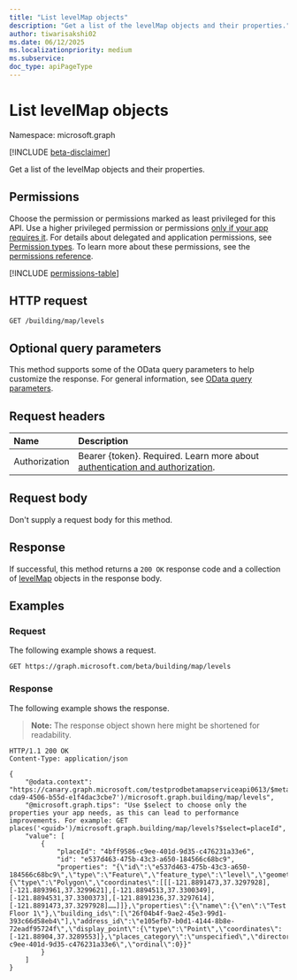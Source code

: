 ```yaml
---
title: "List levelMap objects"
description: "Get a list of the levelMap objects and their properties."
author: tiwarisakshi02
ms.date: 06/12/2025
ms.localizationpriority: medium
ms.subservice: 
doc_type: apiPageType
---
```


# List levelMap objects

Namespace: microsoft.graph

[!INCLUDE [beta-disclaimer](../../includes/beta-disclaimer.md)]

Get a list of the levelMap objects and their properties.

## Permissions

Choose the permission or permissions marked as least privileged for this API. Use a higher privileged permission or permissions [only if your app requires it](/graph/permissions-overview#best-practices-for-using-microsoft-graph-permissions). For details about delegated and application permissions, see [Permission types](/graph/permissions-overview#permission-types). To learn more about these permissions, see the [permissions reference](/graph/permissions-reference).

<!-- {
  "blockType": "permissions",
  "name": "buildingmap-list-levels-permissions"
}
-->
[!INCLUDE [permissions-table](../includes/permissions/buildingmap-list-levels-permissions.md)]

## HTTP request

<!-- {
  "blockType": "ignored"
}
-->
``` http
GET /building/map/levels
```

## Optional query parameters

This method supports some of the OData query parameters to help customize the response. For general information, see [OData query parameters](/graph/query-parameters).

## Request headers

|Name|Description|
|:---|:---|
|Authorization|Bearer {token}. Required. Learn more about [authentication and authorization](/graph/auth/auth-concepts).|

## Request body

Don't supply a request body for this method.

## Response

If successful, this method returns a `200 OK` response code and a collection of [levelMap](../resources/levelmap.md) objects in the response body.

## Examples

### Request

The following example shows a request.
<!-- {
  "blockType": "request",
  "name": "list_levelmap"
}
-->
``` http
GET https://graph.microsoft.com/beta/building/map/levels
```


### Response

The following example shows the response.
>**Note:** The response object shown here might be shortened for readability.
<!-- {
  "blockType": "response",
  "truncated": true,
  "@odata.type": "microsoft.graph.levelMap"
}
-->
``` http
HTTP/1.1 200 OK
Content-Type: application/json

{
    "@odata.context": "https://canary.graph.microsoft.com/testprodbetamapserviceapi0613/$metadata#places('91ac6c16-cda9-4506-b55d-e1f4dac3cbe7')/microsoft.graph.building/map/levels",
    "@microsoft.graph.tips": "Use $select to choose only the properties your app needs, as this can lead to performance improvements. For example: GET places('<guid>')/microsoft.graph.building/map/levels?$select=placeId",
    "value": [
        {
            "placeId": "4bff9586-c9ee-401d-9d35-c476231a33e6",
            "id": "e537d463-475b-43c3-a650-184566c68bc9",
            "properties": "{\"id\":\"e537d463-475b-43c3-a650-184566c68bc9\",\"type\":\"Feature\",\"feature_type\":\"level\",\"geometry\":{\"type\":\"Polygon\",\"coordinates\":[[[-121.8891473,37.3297928],[-121.8893961,37.3299621],[-121.8894513,37.3300349],[-121.8894531,37.3300373],[-121.8891236,37.3297614],[-121.8891473,37.3297928]……]]},\"properties\":{\"name\":{\"en\":\"Test Floor 1\"},\"building_ids\":[\"26f04b4f-9ae2-45e3-99d1-393c66d58eb4\"],\"address_id\":\"e105efb7-b0d1-4144-8b8e-72eadf95724f\",\"display_point\":{\"type\":\"Point\",\"coordinates\":[-121.88904,37.3289553]},\"places_category\":\"unspecified\",\"directory_id\":\"4bff9586-c9ee-401d-9d35-c476231a33e6\",\"ordinal\":0}}"
        }
    ]
}

```

